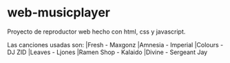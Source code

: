 # web-musicplayer

Proyecto de reproductor web hecho con html, css y javascript.

Las canciones usadas son: |Fresh - Maxgonz |Amnesia - Imperial |Colours - DJ ZID |Leaves - Ljones |Ramen Shop - Kalaido |Divine - Sergeant Jay
